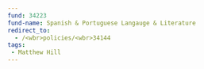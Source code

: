```yaml
---
fund: 34223
fund-name: Spanish & Portuguese Langauge & Literature
redirect_to:
  - /<wbr>policies/<wbr>34144
tags:
 - Matthew Hill
---
```

